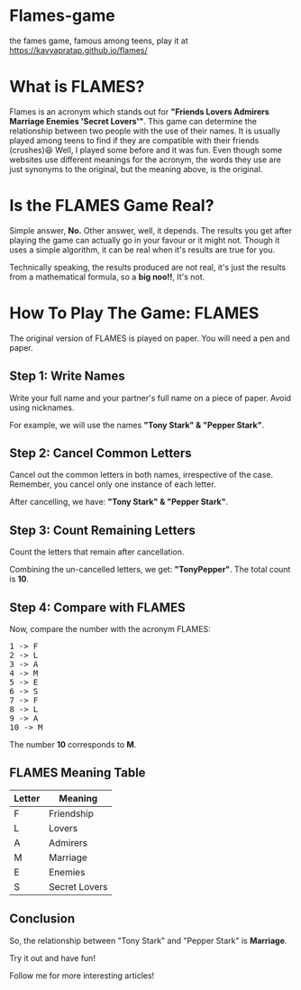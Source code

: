 # Flames-game
the fames game, famous among teens, play it at <a>https://kavyapratap.github.io/flames/</a>
<h1>What is FLAMES?</h1>
Flames is an acronym which stands out for <b>"Friends Lovers Admirers Marriage Enemies 'Secret Lovers'"</b>. This game can determine the relationship between two people with the use of their names. It is usually played among teens to find if they are compatible with their friends (crushes)😆 Well, I played some before and it was fun. Even though some websites use different meanings for the acronym, the words they use are just synonyms to the original, but the meaning above, is the original.
<h1>Is the FLAMES Game Real?</h1>
Simple answer, <b>No.</b> Other answer, well, it depends. The results you get after playing the game can actually go in your favour or it might not. Though it uses a simple algorithm, it can be real when it's results are true for you.

Technically speaking, the results produced are not real, it's just the results from a mathematical formula, so a <b>big noo!!</b>, It's not.
<h1>How To Play The Game: FLAMES</h1>

<p>The original version of FLAMES is played on paper. You will need a pen and paper.</p>

<h2>Step 1: Write Names</h2>
<p>Write your full name and your partner's full name on a piece of paper. Avoid using nicknames.</p>
<p>For example, we will use the names <strong>"Tony Stark" & "Pepper Stark"</strong>.</p>

<h2>Step 2: Cancel Common Letters</h2>
<p>Cancel out the common letters in both names, irrespective of the case. Remember, you cancel only one instance of each letter.</p>
<p>After cancelling, we have: <strong>"Tony Stark" & "Pepper Stark"</strong>.</p>

<h2>Step 3: Count Remaining Letters</h2>
<p>Count the letters that remain after cancellation.</p>
<p>Combining the un-cancelled letters, we get: <strong>"TonyPepper"</strong>. The total count is <strong>10</strong>.</p>

<h2>Step 4: Compare with FLAMES</h2>
<p>Now, compare the number with the acronym FLAMES:</p>
<pre>
1 -> F
2 -> L
3 -> A
4 -> M
5 -> E
6 -> S
7 -> F
8 -> L
9 -> A
10 -> M
</pre>
<p>The number <strong>10</strong> corresponds to <strong>M</strong>.</p>

<h2>FLAMES Meaning Table</h2>
<table>
    <thead>
        <tr>
            <th>Letter</th>
            <th>Meaning</th>
        </tr>
    </thead>
    <tbody>
        <tr>
            <td>F</td>
            <td>Friendship</td>
        </tr>
        <tr>
            <td>L</td>
            <td>Lovers</td>
        </tr>
        <tr>
            <td>A</td>
            <td>Admirers</td>
        </tr>
        <tr>
            <td>M</td>
            <td>Marriage</td>
        </tr>
        <tr>
            <td>E</td>
            <td>Enemies</td>
        </tr>
        <tr>
            <td>S</td>
            <td>Secret Lovers</td>
        </tr>
    </tbody>
</table>

<h2>Conclusion</h2>
<p>So, the relationship between "Tony Stark" and "Pepper Stark" is <strong>Marriage</strong>.</p>

<p>Try it out and have fun!</p>
<p>Follow me for more interesting articles!</p>
